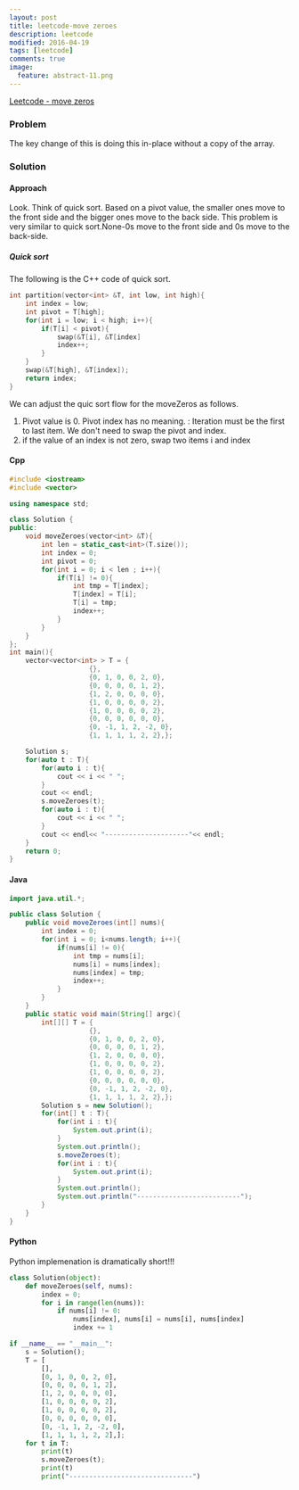 ```yaml
---
layout: post
title: leetcode-move zeroes
description: leetcode
modified: 2016-04-19
tags: [leetcode]
comments: true
image:
  feature: abstract-11.png
---
```

[Leetcode - move zeros](https://leetcode.com/problems/move-zeroes/)

### Problem

The key change of this is doing this in-place without a copy of the array.

### Solution

#### Approach

Look. Think of quick sort. Based on a pivot value, the smaller ones move to the front side and the bigger ones move to the back side. This problem is very similar to quick sort.None-0s move to the front side and 0s move to the back-side. 

##### Quick sort

The following is the C++ code of quick sort.

```cpp
int partition(vector<int> &T, int low, int high){
	int index = low;
	int pivot = T[high];
	for(int i = low; i < high; i++){
		if(T[i] < pivot){
			swap(&T[i], &T[index]
			index++;
		}
	}
	swap(&T[high], &T[index]);
	return index;
}
```

We can adjust the quic sort flow for the moveZeros as follows.

1. Pivot value is 0. Pivot index has no meaning. : Iteration must be the first to last item. We don't need to swap the pivot and index.  
2. if the value of an index is not zero, swap two items i and index

#### Cpp

```cpp
#include <iostream>
#include <vector>

using namespace std;

class Solution {
public:
	void moveZeroes(vector<int> &T){
		int len = static_cast<int>(T.size());
		int index = 0;
		int pivot = 0;
		for(int i = 0; i < len ; i++){
			if(T[i] != 0){
				int tmp = T[index];
				T[index] = T[i];
				T[i] = tmp;	
				index++;
			}		
		} 
	}
};
int main(){
	vector<vector<int> > T = {
					{},
					{0, 1, 0, 0, 2, 0},
					{0, 0, 0, 0, 1, 2},
					{1, 2, 0, 0, 0, 0},
					{1, 0, 0, 0, 0, 2},
					{1, 0, 0, 0, 0, 2},
					{0, 0, 0, 0, 0, 0},
					{0, -1, 1, 2, -2, 0},
					{1, 1, 1, 1, 2, 2},};

	Solution s;
	for(auto t : T){
		for(auto i : t){
			cout << i << " ";
		}
		cout << endl;
		s.moveZeroes(t);
		for(auto i : t){
			cout << i << " ";
		}
		cout << endl<< "---------------------"<< endl;
	}
	return 0;
}
```

#### Java

```java
import java.util.*;

public class Solution {
	public void moveZeroes(int[] nums){
		int index = 0;
		for(int i = 0; i<nums.length; i++){
			if(nums[i] != 0){
				int tmp = nums[i];
				nums[i] = nums[index];
				nums[index] = tmp;
				index++;
			}
		}
	}
	public static void main(String[] argc){
		int[][] T = {
					{},
					{0, 1, 0, 0, 2, 0},
					{0, 0, 0, 0, 1, 2},
					{1, 2, 0, 0, 0, 0},
					{1, 0, 0, 0, 0, 2},
					{1, 0, 0, 0, 0, 2},
					{0, 0, 0, 0, 0, 0},
					{0, -1, 1, 2, -2, 0},
					{1, 1, 1, 1, 2, 2},};		
		Solution s = new Solution();
		for(int[] t : T){
			for(int i : t){
				System.out.print(i);	
			}
			System.out.println();
			s.moveZeroes(t);
			for(int i : t){
				System.out.print(i);	
			}
			System.out.println();
			System.out.println("--------------------------");
		}
	}
}
```

#### Python

Python implemenation is dramatically short!!!

```python
class Solution(object):
    def moveZeroes(self, nums):
    	index = 0;
    	for i in range(len(nums)):
    		if nums[i] != 0:
    			nums[index], nums[i] = nums[i], nums[index] 
    			index += 1

if __name__ == "__main__":
	s = Solution();	
	T = [
		[],
		[0, 1, 0, 0, 2, 0],
		[0, 0, 0, 0, 1, 2],
		[1, 2, 0, 0, 0, 0],
		[1, 0, 0, 0, 0, 2],
		[1, 0, 0, 0, 0, 2],
		[0, 0, 0, 0, 0, 0],
		[0, -1, 1, 2, -2, 0],
		[1, 1, 1, 1, 2, 2],];	
	for t in T:
		print(t)
		s.moveZeroes(t);
		print(t)
		print("-------------------------------")
```
